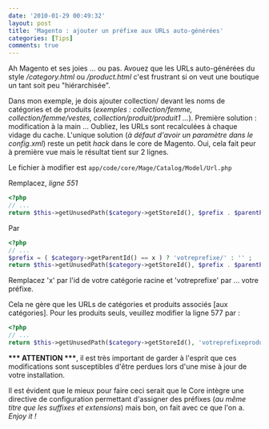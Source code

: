 ```yaml
---
date: '2010-01-29 00:49:32'
layout: post
title: 'Magento : ajouter un préfixe aux URLs auto-générées'
categories: [Tips]
comments: true
---
```


Ah Magento et ses joies ... ou pas. Avouez que les URLs auto-générées du style _/category.html_ ou _/product.html_ c'est frustrant si on veut une boutique un tant soit peu "hiérarchisée".

Dans mon exemple, je dois ajouter collection/ devant les noms de catégories et de produits (_exemples : collection/femme, collection/femme/vestes, collection/produit/produit1 ..._). Première solution : modification à la main ... Oubliez, les URLs sont recalculées à chaque vidage du cache. L'unique solution (_à défaut d'avoir un paramètre dans le config.xml_) reste un petit _hack_ dans le core de Magento. Oui, cela fait peur à première vue mais le résultat tient sur 2 lignes.

Le fichier à modifier est `app/code/core/Mage/Catalog/Model/Url.php`

Remplacez, _ligne 551_

``` php
<?php
// ...
return $this->getUnusedPath($category->getStoreId(), $prefix . $parentPath . $urlKey . $categoryUrlSuffix,
```

Par

``` php
<?php
// ...
$prefix = ( $category->getParentId() == x ) ? 'votreprefixe/' : '' ;
return $this->getUnusedPath($category->getStoreId(), $prefix . $parentPath . $urlKey . $categoryUrlSuffix,
```

Remplacez 'x' par l'id de votre catégorie racine et 'votreprefixe' par ... votre préfixe.

Cela ne gère que les URLs de catégories et produits associés [aux catégories]. Pour les produits seuls, veuillez modifier la ligne 577 par :

``` php
<?php
// ...
return $this->getUnusedPath($category->getStoreId(), 'votreprefixeproduit/' . $urlKey . $productUrlSuffix,
```

__*** ATTENTION ***__, il est très important de garder à l'esprit que ces modifications sont susceptibles d'être perdues lors d'une mise à jour de votre installation.

Il est évident que le mieux pour faire ceci serait que le Core intègre une directive de configuration permettant d'assigner des préfixes (_au même titre que les suffixes et extensions_) mais bon, on fait avec ce que l'on a. _Enjoy it !_
